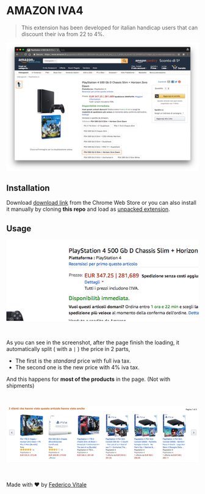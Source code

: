 # AMAZON IVA4

> This extension has been developed for italian handicap users
that can discount their iva from 22 to 4%.

![screenshot](img.png)

## Installation
Download [download link][download] from the Chrome Web Store or you can also install it manually by cloning **this repo** and load as [unpacked extension](http://lmgtfy.com/?iie=0&q=How+to+load+unpacked+extension+chrome).

## Usage
![zoom](zoom.png)

<br>

As you can see in the screenshot, after the page finish the loading, it automatically split ( with a `|` ) the price in 2 parts,
- The first is the *standard* price with full iva tax.
- The second one is the new price with 4% iva tax.

And this happens for **most of the products** in the page. (Not with shipments)

<br>

![land](land.png)

<br>

Made with :heart: by [Federico Vitale](https://rawnly.com)


[download]: https://chrome.google.com/webstore/detail/amazon-iva-to-4%25/hdfaobnhangpkhkamgneflkgipdpfoom?hl=it
